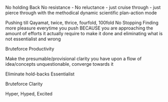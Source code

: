 No holding Back
No resistance - No reluctance - just cruise through - just pierce through with the methodical dynamic scientific plan-action mode

Pushing till Qayamat, twice, thrice, fourfold, 100fold
No Stopping
Finding more pleasure everytime you push BECAUSE you are approaching the amount of efforts it actually require to make it done and eliminating what is not essentialist and wrong

Bruteforce Productivity

Make the presumable/provisional clarity you have upon a flow of idea/concepts unquestionable, converge towards it

Eliminate hold-backs
Essentialist

Bruteforce Clarity

Hyper, Hyped, Excited